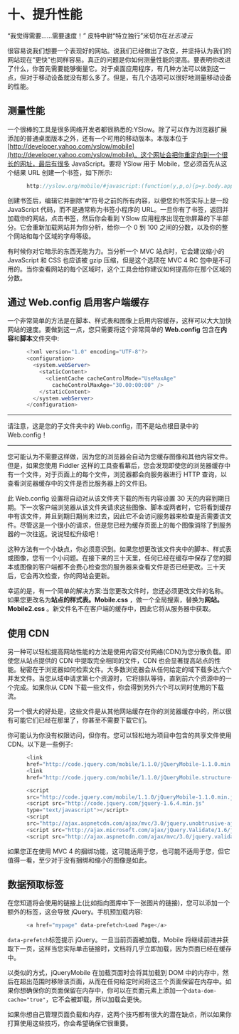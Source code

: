 # 十、提升性能

“我觉得需要……需要速度！”
皮特中尉“特立独行”米切尔在*壮志凌云*

很容易说我们想要一个表现好的网站。说我们已经做出了改变，并坚持认为我们的网站现在“更快”也同样容易。真正的问题是你如何测量性能的提高。要表明你改进了什么，你首先需要能够衡量它。对于桌面应用程序，有几种方法可以做到这一点，但对于移动设备就没有那么多了。但是，有几个选项可以很好地测量移动设备的性能。

## 测量性能

一个很棒的工具是很多网络开发者都很熟悉的:YSlow。除了可以作为浏览器扩展添加的普通桌面版本之外，还有一个可用的移动版本。本版本位于[http://developer.yahoo.com/yslow/mobile](http://developer.yahoo.com/yslow/mobile)。这个网址会把你重定向到一个很长的网址，最后有很多 JavaScript。要将 YSlow 用于 Mobile，您必须首先从这个结果 URL 创建一个书签，如下所示:

```cs
      http://yslow.org/mobile/#javascript:(function(y,p,o){p=y.body.append...

```

创建书签后，编辑它并删除“#”符号之前的所有内容，以便您的书签实际上是一段 JavaScript 代码，而不是通常称为书签小程序的 URL。一旦你有了书签，返回并加载你的网站，点击书签，然后你会看到 YSlow 应用程序出现在你屏幕的下半部分。它会重新加载网站并为你分析，给你一个 0 到 100 之间的分数，以及你的整个网站和每个区域的字母等级。

有时候你对它暗示的东西无能为力。当分析一个 MVC 站点时，它会建议缩小的 JavaScript 和 CSS 也应该被 gzip 压缩，但是这个选项在 MVC 4 RC 包中是不可用的。当你查看网站的每个区域时，这个工具会给你建议如何提高你在那个区域的分数。

## 通过 Web.config 启用客户端缓存

一个非常简单的方法是在脚本、样式表和图像上启用内容缓存，这样可以大大加快网站的速度。要做到这一点，您只需要将这个非常简单的 **Web.config** 包含在**内容**和**脚本**文件夹中:

```cs
      <?xml version="1.0" encoding="UTF-8"?>
      <configuration>
        <system.webServer>
          <staticContent>
            <clientCache cacheControlMode="UseMaxAge"
              cacheControlMaxAge="30.00:00:00" />
          </staticContent>
        </system.webServer>
      </configuration>

```

* * *

请注意，这是您的子文件夹中的 Web.config，而不是站点根目录中的 Web.config！

* * *

您可能认为不需要这样做，因为您的浏览器会自动为您缓存图像和其他内容文件。但是，如果您使用 Fiddler 这样的工具查看幕后，您会发现即使您的浏览器缓存中有一个文件，对于页面上的每个文件，浏览器都会向服务器进行 HTTP 查询，以查看浏览器缓存中的文件是否比服务器上的文件旧。

此 Web.config 设置将自动对从该文件夹下载的所有内容设置 30 天的内容到期日期。下一次客户端浏览器从该文件夹请求这些图像、脚本或两者时，它将看到缓存中有该文件，并且到期日期尚未过去，因此它不会访问服务器来检查是否需要该文件。尽管这是一个很小的请求，但是您已经为缓存页面上的每个图像消除了到服务器的一次往返。说说轻松升级吧！

这种方法有一个小缺点，你必须意识到。如果您想更改该文件夹中的脚本、样式表或图像，您有一个小问题。在接下来的三十天里，任何已经在缓存中保存了您的脚本或图像的客户端都不会费心检查您的服务器来查看文件是否已经更改。三十天后，它会再次检查，你的网站会更新。

幸运的是，有一个简单的解决方案:当您更改文件时，您还必须更改文件的名称。如果您更改名为**站点的样式表。Mobile.css** ，做一个全局搜索，替换为**网站。Mobile2.css** 。新文件名不在客户端的缓存中，因此它将从服务器中获取。

## 使用 CDN

另一种可以轻松提高网站性能的方法是使用内容交付网络(CDN)为您分散负载。即使您从站点提供的 CDN 中提取完全相同的文件，CDN 也会显著提高站点的性能。秘密在于浏览器如何检索文件。大多数浏览器会从任何给定的域下载多达六个并发文件。当您从域中请求第七个资源时，它将排队等待，直到前六个资源中的一个完成。如果你从 CDN 下载一些文件，你会得到另外六个可以同时使用的下载流。

另一个很大的好处是，这些文件是从其他网站缓存在你的浏览器缓存中的，所以很有可能它们已经在那里了，你甚至不需要下载它们。

你可能认为你没有权限访问，但你有。您可以轻松地为项目中包含的共享文件使用 CDN。以下是一些例子:

```cs
      <link
      href="http://code.jquery.com/mobile/1.1.0/jQueryMobile-1.1.0.min.css" rel="stylesheet" />
      <link
      href="http://code.jquery.com/mobile/1.1.0/jQueryMobile.structure-1.1.0.min.css" rel="stylesheet" />

      <script
      src="http://code.jquery.com/mobile/1.1.0/jQueryMobile-1.1.0.min.js" type="text/javascript"></script>
      <script src="http://code.jquery.com/jquery-1.6.4.min.js"
      type="text/javascript"></script>
      <script
      src="http://ajax.aspnetcdn.com/ajax/mvc/3.0/jquery.unobtrusive-ajax.min.js" type="text/javascript"></script>
      <script src="http://ajax.microsoft.com/ajax/jQuery.Validate/1.6/jQuery.Validate.min.js" type="text/javascript"></script>
      <script src="http://ajax.aspnetcdn.com/ajax/mvc/3.0/jquery.validate.unobtrusive.min.js" type="text/javascript"></script>

```

如果您正在使用 MVC 4 的捆绑功能，这可能适用于您，也可能不适用于您，但它值得一看，至少对于没有捆绑和缩小的图像是如此。

## 数据预取标签

在您知道将会使用的链接上(比如指向图库中下一张图片的链接)，您可以添加一个额外的标签，这会导致 jQuery。手机预加载内容:

```cs
      <a href="mypage" data-prefetch>Load Page</a>

```

`data-prefetch`标签提示 jQuery。一旦当前页面被加载，Mobile 将继续前进并获取下一页，这样当您实际单击链接时，文档将几乎立即加载，因为页面已经在缓存中。

以类似的方式，jQueryMobile 在加载页面时会将其加载到 DOM 中的内存中，然后在超出范围时移除该页面，从而在任何给定时间将这三个页面保留在内存中。如果你想确保你的页面保留在内存中，你可以在页面元素上添加一个`data-dom-cache="true"`，它不会被卸载，所以加载会更快。

如果你想自己管理页面负载和内存，这两个技巧都有很大的潜在缺点，所以如果你打算使用这些技巧，你会希望确保它很重要。